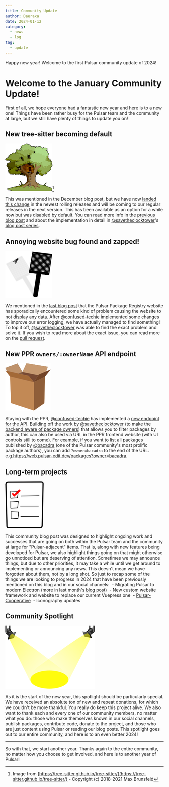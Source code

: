 ```yaml
---
title: Community Update
author: Daeraxa
date: 2024-01-12
category:
  - news
  - log
tag:
  - update
---
```


Happy new year! Welcome to the first Pulsar community update of 2024!

<!-- more -->

# Welcome to the January Community Update!

First of all, we hope everyone had a fantastic new year and here is to a new one! Things have been rather busy for the Pulsar team and the community at large, but we still have plenty of things to update you on!

## New tree-sitter becoming default

<img src="./assets/tree-sitter.png" height="150" />[^1]

This was mentioned in the December blog post, but we have now [landed this change](https://github.com/pulsar-edit/pulsar/pull/855) in the newest rolling releases and will be coming to our regular releases in the next version. This has been available as an option for a while now but was disabled by default. You can read more info in the [previous blog post](https://pulsar-edit.dev/blog/20231212-Daeraxa-DecemberUpdate.html#tree-sitter) and about the implementation in detail in [@savetheclocktower]'s [blog post series](https://pulsar-edit.dev/tag/tree-sitter/).

## Annoying website bug found and zapped!

<img src="./assets/bugsplat.png" height="150" />

We mentioned in the [last blog post](https://pulsar-edit.dev/blog/20231212-Daeraxa-DecemberUpdate.html#ppr-website-issues) that the Pulsar Package Registry website has sporadically encountered some kind of problem causing the website to not display any data. After [@confused-techie] implemented some changes to improve our error logging, we have actually managed to find something! To top it off, [@savetheclocktower] was able to find the exact problem and solve it. If you wish to read more about the exact issue, you can read more on the [pull request](https://github.com/pulsar-edit/package-frontend/pull/127).

## New PPR `owners/:ownerName` API endpoint

<img src="./assets/package.png" height="150" />

Staying with the PPR, [@confused-techie] has implemented a [new endpoint for the API](https://github.com/pulsar-edit/package-backend/pull/216). Building off the work by [@savetheclocktower] (to make the [backend aware of package owners](https://github.com/pulsar-edit/package-backend/pull/215)) that allows you to filter packages by author, this can also be used via URL in the PPR frontend website (with UI controls still to come). For example, if you want to list all packages published by [@bacadra] (one of the Pulsar community's most prolific package authors), you can add `?owner=bacadra` to the end of the URL. e.g.https://web.pulsar-edit.dev/packages?owner=bacadra.

## Long-term projects

<img src="./assets/checklist.png" height="150" />

This community blog post was designed to highlight ongoing work and successes that are going on both within the Pulsar team and the community at large for "Pulsar-adjacent" items. That is, along with new features being developed for Pulsar, we also highlight things going on that might otherwise go unnoticed but are deserving of attention. Sometimes we may announce things, but due to other priorities, it may take a while until we get around to implementing or announcing any news. This doesn't mean we have forgotten about them, not by a long shot. So just to recap some of the things we are looking to progress in 2024 that have been previously mentioned on this blog and in our social channels:
 - Migrating Pulsar to modern Electron (more in last month's [blog post](https://pulsar-edit.dev/blog/20231212-Daeraxa-DecemberUpdate.html))
 - New custom website framework and website to replace our current Vuepress one
 - [Pulsar-Cooperative](https://pulsar-edit.dev/blog/20231004-Daeraxa-OctoberUpdate.html#introducing-pulsar-cooperative)
 - Iconography updates

## Community Spotlight

<img src="./assets/spotlight.png" height=200>

As it is the start of the new year, this spotlight should be particularly special. We have received an absolute ton of new and repeat donations, for which we couldn't be more thankful. You really do keep this project alive. We also want to thank each and every one of our community members, no matter what you do: those who make themselves known in our social channels, publish packages, contribute code, donate to the project, and those who are just content using Pulsar or reading our blog posts. This spotlight goes out to our entire community, and here is to an even better 2024!

***

So with that, we start another year. Thanks again to the entire community, no matter how you choose to get involved, and here is to another year of Pulsar!

[@maurício szabo]: https://github.com/mauricioszabo
[@confused-techie]: https://github.com/confused-Techie
[@spiker985]: https://github.com/spiker985
[@meadowsys]: https://github.com/Meadowsys
[@kaosine]: https://github.com/kaosine
[@savetheclocktower]: https://github.com/savetheclocktower
[@deedeeg]: https://github.com/DeeDeeG
[@Daeraxa]: https://github.com/Daeraxa

[@bacadra]: https://github.com/bacadra/

[^1]: Image from [https://tree-sitter.github.io/tree-sitter/](https://tree-sitter.github.io/tree-sitter/) - Copyright (c) 2018-2021 Max Brunsfeld
